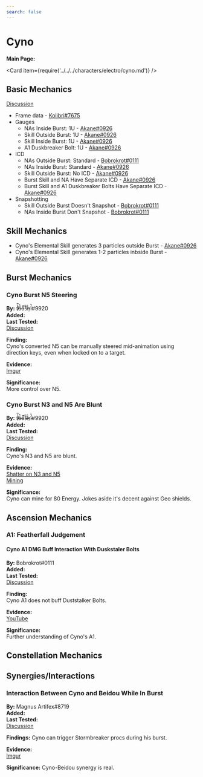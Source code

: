```yaml
---
search: false
---
```


# Cyno

**Main Page:**

<Card item={require('../../../characters/electro/cyno.md')} />

## Basic Mechanics

[Discussion](https://tickets.deeznuts.moe/transcripts/cyno-basic-mechanics)

* Frame data - [Kolibri\#7675](https://docs.google.com/spreadsheets/d/1BxBymOtw3To2lE7OfNiM5xQO-nkY_IKwvfTSCOFbqC0/edit?usp=sharing)
* Gauges
  * NAs Inside Burst: 1U - [Akane#0926](https://youtu.be/5Ja9trxNudc)
  * Skill Outside Burst: 1U - [Akane#0926](https://youtu.be/ZYitBIi4DLk)
  * Skill Inside Burst: 1U - [Akane#0926](https://youtu.be/IqNbPZxMNCI)
  * A1 Duskbreaker Bolt: 1U - [Akane#0926](https://youtu.be/bM_nrvamPVc)
* ICD
  * NAs Outside Burst: Standard - [Bobrokrot#0111](https://youtu.be/jBm25XQadkg)
  * NAs Inside Burst: Standard - [Akane#0926](https://youtu.be/1x-90ZC9pr0)
  * Skill Outside Burst: No ICD - [Akane#0926](https://youtu.be/MyLxRwI6220)
  * Burst Skill and NA Have Separate ICD - [Akane#0926](https://youtu.be/eMVNDnbHHwI)
  * Burst Skill and A1 Duskbreaker Bolts Have Separate ICD - [Akane#0926](https://youtu.be/bM_nrvamPVc)
* Snapshotting
  * Skill Outside Burst Doesn't Snapshot - [Bobrokrot#0111](https://youtu.be/BgGCVxYDlLY)
  * NAs Inside Burst Don't Snapshot - [Bobrokrot#0111](https://youtu.be/BgGCVxYDlLY)


## Skill Mechanics
* Cyno's Elemental Skill generates 3 particles outside Burst - [Akane#0926](https://youtu.be/q3ziYPhWNig)
* Cyno's Elemental Skill generates 1-2 particles inbside Burst - [Akane#0926](https://youtu.be/7sHjk3KzCIc)

## Burst Mechanics

### Cyno Burst N5 Steering

**By:** f̸̒͂ỏ̶̂o̵͌̚s̶͊̏h̷̤̀ḯ̴̊\#9920  
**Added:** <Version date="2022-11-08" />  
**Last Tested:** <Version date="2022-10-21" />  
[Discussion](https://tickets.deeznuts.moe/transcripts/cyno-basic-mechanics)  

**Finding:**  
Cyno's converted N5 can be manually steered mid-animation using direction keys, even when locked on to a target.

**Evidence:**  
[Imgur](https://imgur.com/a/4ZWFZFP)

**Significance:**  
More control over N5.  

### Cyno Burst N3 and N5 Are Blunt

**By:** f̸̒͂ỏ̶̂o̵͌̚s̶͊̏h̷̤̀ḯ̴̊\#9920  
**Added:** <Version date="2022-11-08" />  
**Last Tested:** <Version date="2022-10-21" />  
[Discussion](https://tickets.deeznuts.moe/transcripts/cyno-basic-mechanics)  

**Finding:**  
Cyno's N3 and N5 are blunt.

**Evidence:**  
[Shatter on N3 and N5](https://imgur.com/a/vpBE3b0)  
[Mining](https://imgur.com/a/c4zLC1r)  

**Significance:**  
Cyno can mine for 80 Energy. Jokes aside it's decent against Geo shields.  

## Ascension Mechanics

### A1: Featherfall Judgement

#### Cyno A1 DMG Buff Interaction With Duskstaler Bolts

**By:** Bobrokrot\#0111  
**Added:** <Version date="2022-11-08" />  
**Last Tested:** <Version date="2022-09-28" />  
[Discussion](https://tickets.deeznuts.moe/transcripts/cyno-basic-mechanics)  

**Finding:**  
Cyno A1 does not buff Duststalker Bolts.

**Evidence:**  
[YouTube](https://youtu.be/i7T4EkLDRe4)

**Significance:**  
Further understanding of Cyno's A1.  

## Constellation Mechanics

## Synergies/Interactions

### Interaction Between Cyno and Beidou While In Burst

**By:** Magnus Artifex\#8719  
**Added:** <Version date="2022-11-08" />  
**Last Tested:** <Version date="2022-09-28" />  
[Discussion](https://tickets.deeznuts.moe/transcripts/cyno-basic-mechanics)  

**Findings:** Cyno can trigger Stormbreaker procs during his burst.

**Evidence:**  
[Imgur](https://imgur.com/a/FBa8W7E)

**Significance:**
Cyno-Beidou synergy is real.